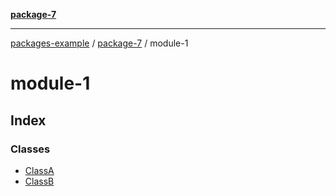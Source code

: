 [**package-7**](../index.md)

***

[packages-example](../../packages.md) / [package-7](../index.md) / module-1

# module-1

## Index

### Classes

- [ClassA](classes/ClassA.md)
- [ClassB](classes/ClassB.md)
